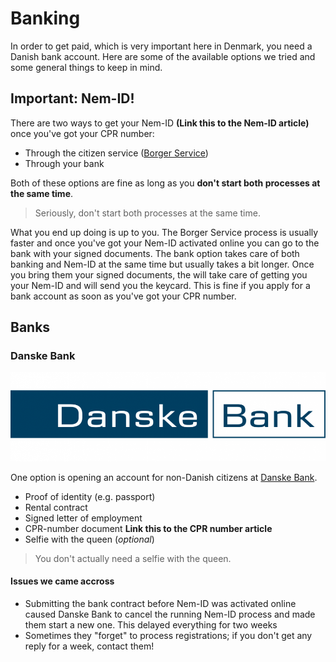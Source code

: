 # Banking

In order to get paid, which is very important here in Denmark, you need a Danish bank account. Here are some of the available options we tried and some general things to keep in mind.

## Important: Nem-ID!

There are two ways to get your Nem-ID **(Link this to the Nem-ID article)** once you've got your CPR number:
- Through the citizen service ([Borger Service](https://www.nemid.nu/dk-en/get_started/request_nemid/))
- Through your bank

Both of these options are fine as long as you **don't start both processes at the same time**. 

> Seriously, don't start both processes at the same time.

What you end up doing is up to you. The Borger Service process is usually faster and once you've got your Nem-ID activated online you can go to the bank with your signed documents.
The bank option takes care of both banking and Nem-ID at the same time but usually takes a bit longer. Once you bring them your signed documents, the will take care of getting you your Nem-ID and will send you the keycard. This is fine if you apply for a bank account as soon as you've got your CPR number.

## Banks

### Danske Bank

![](Figures/danske-bank.png)

One option is opening an account for non-Danish citizens at [Danske Bank](https://danskebank.dk/en/personal/become-a-customer). 

- Proof of identity (e.g. passport)
- Rental contract
- Signed letter of employment
- CPR-number document **Link this to the CPR number article**
- Selfie with the queen (*optional*)

> You don't actually need a selfie with the queen.

#### Issues we came accross
- Submitting the bank contract before Nem-ID was activated online caused Danske Bank to cancel the running Nem-ID process and made them start a new one. This delayed everything for two weeks
- Sometimes they "forget" to process registrations; if you don't get any reply for a week, contact them!
